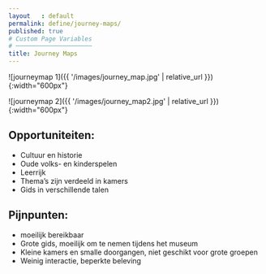 ```yaml
---
layout   : default
permalink: define/journey-maps/
published: true
# Custom Page Variables
# ─────────────────────
title: Journey Maps
---
```


![journeymap 1]({{ '/images/journey_map.jpg' | relative_url }}){:width="600px"}

![journeymap 2]({{ '/images/journey_map2.jpg' | relative_url }}){:width="600px"}

Opportuniteiten:
----------------

- Cultuur en historie
- Oude volks- en kinderspelen
- Leerrijk
- Thema’s zijn verdeeld in kamers
- Gids in verschillende talen

Pijnpunten:
-----------

- moeilijk bereikbaar
- Grote gids, moeilijk om te nemen tijdens het museum
- Kleine kamers en smalle doorgangen, niet geschikt voor grote groepen
- Weinig interactie, beperkte beleving

